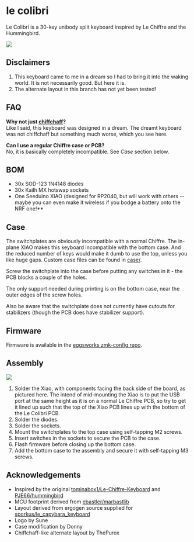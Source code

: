 # le colibri

Le Colibri is a 30-key unibody split keyboard inspired by Le Chiffre and the Hummingbird.

![](photos/le-colibri.jpg)

## Disclaimers

1. This keyboard came to me in a dream so I had to bring it into the waking world. It is not necessarily good. But here it is.
2. The alternate layout in this branch has not yet been tested!

## FAQ

**Why not just [chiffchaff](https://github.com/kilipan/chiffchaff)?**  
Like I said, this keyboard was designed in a dream. The dreamt keyboard was not chiffchaff but something much worse, which you see here.

**Can I use a regular Chiffre case or PCB?**  
No, it is basically completely incompatible. See *Case* section below.

## BOM

- 30x SOD-123 1N4148 diodes
- 30x Kailh MX hotswap sockets
- One Seeduino XIAO (designed for RP2040, but will work with others -- maybe you can even make it wireless if you bodge a battery onto the NRF one!**

## Case

The switchplates are obviously incompatible with a normal Chiffre. The in-plane XIAO makes this keyboard incompatible with the bottom case. And the reduced number of keys would make it dumb to use the top, unless you like huge gaps. Custom case files can be found in [case/](case/).

Screw the switchplate into the case before putting any switches in it - the PCB blocks a couple of the holes.

The only support needed during printing is on the bottom case, near the outer edges of the screw holes.

Also be aware that the switchplate does not currently have cutouts for stabilizers (though the PCB does have stabilizer support).

## Firmware

Firmware is available in the [eggsworks zmk-config repo](https://github.com/eggsworks/zmk-config/).

## Assembly

![](photos/assembly.jpg)

1. Solder the Xiao, with components facing the back side of the board, as pictured here. The intend of mid-mounting the Xiao is to put the USB port at the same height as it is on a normal Le Chiffre PCB, so try to get it lined up such that the top of the Xiao PCB lines up with the bottom of the Le Colibri PCB.
2. Solder the diodes.
3. Solder the sockets.
4. Mount the switchplates to the top case using self-tapping M2 screws.
5. Insert switches in the sockets to secure the PCB to the case.
6. Flash firmware before closing up the bottom case.
7. Add the bottom case to the assembly and secure it with self-tapping M3 screws.

## Acknowledgements

- Inspired by the original [tominabox1/Le-Chiffre-Keyboard](https://github.com/tominabox1/Le-Chiffre-Keyboard/) and [PJE66/hummingbird](https://github.com/PJE66/hummingbird)
- MCU footprint derived from [ebastler/marbastlib](https://github.com/ebastler/marbastlib/)
- Layout derived from ergogen source supplied for [sporkus/le_capybara_keyboard](https://github.com/sporkus/le_capybara_keyboard)
- Logo by Sune
- Case modification by Donny
- Chiffchaff-like alternate layout by ThePurox
